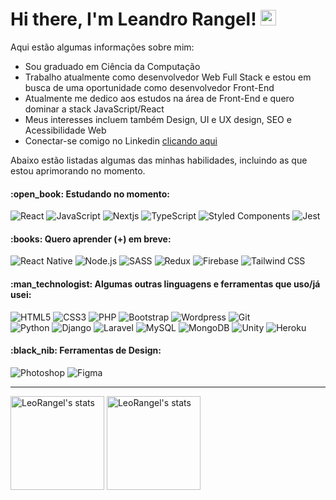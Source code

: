 <h1>
	Hi there, I'm Leandro Rangel! <img src="https://media.giphy.com/media/hvRJCLFzcasrR4ia7z/giphy.gif" width="25px">
</h1>

<p>
Aqui estão algumas informações sobre mim:
</p>
<ul>
	<li>Sou graduado em Ciência da Computação</li>
	<li>Trabalho atualmente como desenvolvedor Web Full Stack e estou em busca de uma oportunidade como desenvolvedor Front-End</li>
	<li>Atualmente me dedico aos estudos na área de Front-End e quero dominar a stack JavaScript/React</li>
	<li>Meus interesses incluem também Design, UI e UX design, SEO e Acessibilidade Web</li>
	<li>
		Conectar-se comigo no Linkedin
		<a href="https://www.linkedin.com/in/leandro-ranggel" target="_blank">
		    clicando aqui
		</a>
	</li>
</ul>

<!-- <p align="left"><img src="https://komarev.com/ghpvc/?username=LeoRangel&label=Profile%20views&color=0e75b6&style=flat" alt="LeoRangel" /></p> -->

<p>
Abaixo estão listadas algumas das minhas habilidades, incluindo as que estou aprimorando no momento.
</p>

<h4>:open_book: Estudando no momento:</h4>
<span>
<!-- Add 'style=for-the-badge' depois da '?' para mudar o estilo -->
<img alt="React" src="https://img.shields.io/badge/React-20232A?&logo=react&logoColor=61DAFB">
<img alt="JavaScript" src="https://img.shields.io/badge/JavaScript-F7DF1E?&logo=javascript&logoColor=black">
<img alt="Nextjs" src="https://img.shields.io/badge/next.js-000000?&logo=nextdotjs&logoColor=white">
<img alt="TypeScript" src="https://img.shields.io/badge/TypeScript-007ACC?&logo=typescript&logoColor=white">
<img alt="Styled Components" src="https://img.shields.io/badge/styled--components-DB7093?&logo=styled-components&logoColor=white">
<img alt="Jest" src="https://img.shields.io/badge/Jest-C21325?&logo=jest&logoColor=white">
</span>

<h4>:books: Quero aprender (+) em breve:</h4>
<span>
<img alt="React Native" src="https://img.shields.io/badge/React_Native-20232A?&logo=react&logoColor=61DAFB">
<img alt="Node.js" src="https://img.shields.io/badge/Node.js-43853D?&logo=node.js&logoColor=white"/>
<img alt="SASS" src="https://img.shields.io/badge/Sass-CC6699?&logo=sass&logoColor=white">
<img alt="Redux" src="https://img.shields.io/badge/Redux-593D88?&logo=redux&logoColor=white">
<img alt="Firebase" src="https://img.shields.io/badge/firebase-ffca28?&logo=firebase&logoColor=black">
<img alt="Tailwind CSS" src="https://img.shields.io/badge/Tailwind_CSS-38B2AC?&logo=tailwind-css&logoColor=white">
<!-- <img alt="Flutter" src="https://img.shields.io/badge/Flutter-02569B?&logo=flutter&logoColor=white"> -->
</span>

<h4>:man_technologist: Algumas outras linguagens e ferramentas que uso/já usei:</h4>
<span>
<img alt="HTML5" src="https://img.shields.io/badge/HTML5-E34F26?&logo=html5&logoColor=white">
<img alt="CSS3" src="https://img.shields.io/badge/CSS3-1572B6?&logo=css3&logoColor=white">
<img alt="PHP" src="https://img.shields.io/badge/PHP-777BB4?&logo=php&logoColor=white">
<img alt="Bootstrap" src="https://img.shields.io/badge/Bootstrap-563D7C?&logo=bootstrap&logoColor=white">
<img alt="Wordpress" src="https://img.shields.io/badge/Wordpress-21759B?&logo=wordpress&logoColor=white">
<img alt="Git" src="https://img.shields.io/badge/Git-F05032?&logo=git&logoColor=white">
</span>
<br>
<span>
<img alt="Python" src="https://img.shields.io/badge/Python-14354C?&logo=python&logoColor=white"/>
<img alt="Django" src="https://img.shields.io/badge/Django-092E20?&logo=django&logoColor=white">
<img alt="Laravel" src="https://img.shields.io/badge/Laravel-FF2D20?&logo=laravel&logoColor=white">
<img alt="MySQL" src="https://img.shields.io/badge/MySQL-00000F?&logo=mysql&logoColor=white">
<img alt="MongoDB" src="https://img.shields.io/badge/MongoDB-4EA94B?&logo=mongodb&logoColor=white">
<img alt="Unity" src="https://img.shields.io/badge/Unity-100000?&logo=unity&logoColor=white">
<img alt="Heroku" src="https://img.shields.io/badge/Heroku-430098?&logo=heroku&logoColor=white">
</span>

<h4>:black_nib: Ferramentas de Design:</h4>
<span>
<img alt="Photoshop" src="https://img.shields.io/badge/Photoshop-24205E.svg?&logo=adobe-photoshop&logoColor=white">
<img alt="Figma" src="https://img.shields.io/badge/Figma-F24D1D.svg?&logo=figma&logoColor=white">
</span>


<!-- [![trophy](https://github-profile-trophy.vercel.app/?username=leorangel&theme=dracula)](https://github.com/ryo-ma/github-profile-trophy) -->

____


<p align="left">
	<img src="https://github-readme-stats.vercel.app/api?username=LeoRangel&locale=pt-br&show_icons=true&hide_border=true&theme=react&count_private=true&hide=stars" alt="LeoRangel's stats" height="150"/>
<!-- 	<img alt="LeoRangel's streak" src="https://github-readme-streak-stats.herokuapp.com/?user=LeoRangel&theme=react&hide_border=true&count_private=true&locale=pt-br" height="150"/> -->
	<img src="https://github-readme-stats.vercel.app/api/top-langs?username=LeoRangel&show_icons=true&locale=pt-br&layout=compact&theme=react&hide_border=true&count_private=true" alt="LeoRangel's stats" height="150"/>
</p>
